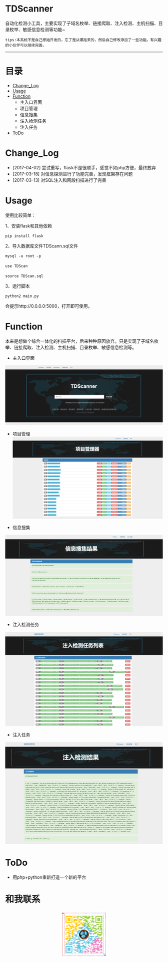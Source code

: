 # TDScanner
自动化检测小工具，主要实现了子域名枚举、链接爬取、注入检测、主机扫描、目录枚举、敏感信息检测等功能~

```
tips:本系统不是自己原始开发的，忘了是从哪拖来的，然后自己修改添加了一些功能。有兴趣的小伙伴可以继续完善。
```

****

# 目录
* [Change_Log](#Change_Log)
* [Usage](#Usage)
* [Function](#Function)
    * 主入口界面
    * 项目管理
    * 信息搜集
    * 注入检测任务
    * 注入任务
* [ToDo](#ToDo)
    
    
# Change_Log

- [2017-04-02] 尝试重写，flask不是很顺手，感觉不如php方便，最终放弃
- [2017-03-18] 对信息探测进行了功能完善，发现框架存在问题
- [2017-03-13] 对SQL注入和网段扫描进行了完善
  
# Usage

使用比较简单：

1、安装flask和其他依赖

```
pip install flask

```

2、导入数据库文件TDScann.sql文件

```
mysql -u root -p

use TDScan

source TDScan.sql

```

3、运行脚本

```
python2 main.py
```

会提示http://0.0.0.0:5000，打开即可使用。

# Function

本来是想做个综合一体化的扫描平台，后来种种原因放弃。只是实现了子域名枚举、链接爬取、注入检测、主机扫描、目录枚举、敏感信息检测等。

- 主入口界面

![pic](images/pic1.png)

- 项目管理
![pic](images/pic2.png)

- 信息搜集

![pic](images/pic3.png)

- 注入检测任务

![pic](images/pic4.png)

- 注入任务

![pic](images/pic5.png)


# ToDo

- 用php+python重新打造一个新的平台


# 和我联系


<div align=center><img src=images/zjwf.png width=30% ></div>
